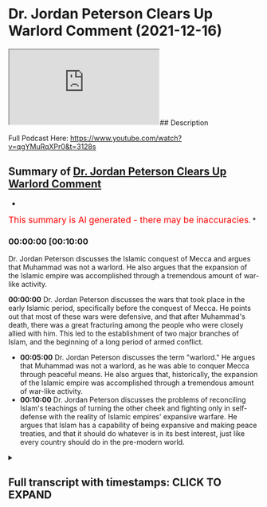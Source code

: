 # Dr. Jordan Peterson Clears Up Warlord Comment (2021-12-16)

<iframe loading='lazy' allow='autoplay' src='https://www.youtube.com/embed/v0qZCupZ2SU'></iframe>## Description

Full Podcast Here: <https://www.youtube.com/watch?v=qgYMuRqXPr0&t=3128s>

## Summary of [Dr. Jordan Peterson Clears Up Warlord Comment](https://www.youtube.com/watch?v=v0qZCupZ2SU)

*

<span style="color:red; font-size:125%">This summary is AI generated - there may be inaccuracies</span>. *

### <a onclick="modifyYTiframeseektime('600')">00:00:00 [00:10:00</a>

 Dr. Jordan Peterson discusses the Islamic conquest of Mecca and argues that Muhammad was not a warlord. He also argues that the expansion of the Islamic empire was accomplished through a tremendous amount of war-like activity.

**<a onclick="modifyYTiframeseektime('0')">00:00:00</a>** Dr. Jordan Peterson discusses the wars that took place in the early Islamic period, specifically before the conquest of Mecca. He points out that most of these wars were defensive, and that after Muhammad's death, there was a great fracturing among the people who were closely allied with him. This led to the establishment of two major branches of Islam, and the beginning of a long period of armed conflict.

* **<a onclick="modifyYTiframeseektime('300')">00:05:00</a>**  Dr. Jordan Peterson discusses the term "warlord." He argues that Muhammad was not a warlord, as he was able to conquer Mecca through peaceful means. He also argues that, historically, the expansion of the Islamic empire was accomplished through a tremendous amount of war-like activity.
* **<a onclick="modifyYTiframeseektime('600')">00:10:00</a>** Dr. Jordan Peterson discusses the problems of reconciling Islam's teachings of turning the other cheek and fighting only in self-defense with the reality of Islamic empires' expansive warfare. He argues that Islam has a capability of being expansive and making peace treaties, and that it should do whatever is in its best interest, just like every country should do in the pre-modern world.

<details><summary><h2>Full transcript with timestamps: CLICK TO EXPAND</h2></summary>

<a onclick="modifyYTiframeseektime('0)')">0:00:00 uh there was a time of persecution and</a>
<a onclick="modifyYTiframeseektime('2)')">0:00:02 then after that</a>
<a onclick="modifyYTiframeseektime('3)')">0:00:03 um</a>
<a onclick="modifyYTiframeseektime('4)')">0:00:04 he went he went to different places he</a>
<a onclick="modifyYTiframeseektime('6)')">0:00:06 went to tariff</a>
<a onclick="modifyYTiframeseektime('7)')">0:00:07 which is a place outside of mecca he</a>
<a onclick="modifyYTiframeseektime('9)')">0:00:09 went to el salvador two clans two tribes</a>
<a onclick="modifyYTiframeseektime('13)')">0:00:13 and what it was is that he was he was</a>
<a onclick="modifyYTiframeseektime('15)')">0:00:15 trying to get support for his project or</a>
<a onclick="modifyYTiframeseektime('18)')">0:00:18 the monotheistic project because he was</a>
<a onclick="modifyYTiframeseektime('20)')">0:00:20 being boycotted et cetera he eventually</a>
<a onclick="modifyYTiframeseektime('22)')">0:00:22 got it from us</a>
<a onclick="modifyYTiframeseektime('24)')">0:00:24 these two tribes because they actually</a>
<a onclick="modifyYTiframeseektime('25)')">0:00:25 believed in the religion of islam this</a>
<a onclick="modifyYTiframeseektime('27)')">0:00:27 is documented like without a shadow of a</a>
<a onclick="modifyYTiframeseektime('29)')">0:00:29 doubt this is what happened and then is</a>
<a onclick="modifyYTiframeseektime('31)')">0:00:31 this in the medina is this the medina</a>
<a onclick="modifyYTiframeseektime('33)')">0:00:33 period that you're speaking out so this</a>
<a onclick="modifyYTiframeseektime('34)')">0:00:34 is actually technically the meccan</a>
<a onclick="modifyYTiframeseektime('36)')">0:00:36 period</a>
<a onclick="modifyYTiframeseektime('37)')">0:00:37 okay still the meccan period yeah so</a>
<a onclick="modifyYTiframeseektime('39)')">0:00:39 right before medina literally was</a>
<a onclick="modifyYTiframeseektime('40)')">0:00:40 established because medina is the it was</a>
<a onclick="modifyYTiframeseektime('42)')">0:00:42 it was so called after the prophet</a>
<a onclick="modifyYTiframeseektime('44)')">0:00:44 because medina just literally means the</a>
<a onclick="modifyYTiframeseektime('46)')">0:00:46 city in arabic it was called the</a>
<a onclick="modifyYTiframeseektime('48)')">0:00:48 ethereum before and then they changed it</a>
<a onclick="modifyYTiframeseektime('49)')">0:00:49 into madina to nebi like the city of the</a>
<a onclick="modifyYTiframeseektime('51)')">0:00:51 prophet and so that's why it was kind of</a>
<a onclick="modifyYTiframeseektime('53)')">0:00:53 called medina after that</a>
<a onclick="modifyYTiframeseektime('55)')">0:00:55 in that time period so you've got 13</a>
<a onclick="modifyYTiframeseektime('57)')">0:00:57 years of medina</a>
<a onclick="modifyYTiframeseektime('58)')">0:00:58 the vast majority i'm not going to say</a>
<a onclick="modifyYTiframeseektime('60)')">0:01:00 all about the vast majority of wars that</a>
<a onclick="modifyYTiframeseektime('62)')">0:01:02 took place</a>
<a onclick="modifyYTiframeseektime('63)')">0:01:03 and in fact all of the wars that took</a>
<a onclick="modifyYTiframeseektime('64)')">0:01:04 place before the conquest of mecca were</a>
<a onclick="modifyYTiframeseektime('66)')">0:01:06 defensive so the pagan arabs went to</a>
<a onclick="modifyYTiframeseektime('69)')">0:01:09 medina and tried to siege it</a>
<a onclick="modifyYTiframeseektime('74)')">0:01:14 and all of these are names of wars in</a>
<a onclick="modifyYTiframeseektime('76)')">0:01:16 fact there was according to monschola</a>
<a onclick="modifyYTiframeseektime('78)')">0:01:18 there were 19 such wars</a>
<a onclick="modifyYTiframeseektime('80)')">0:01:20 in 10 years so that's almost an average</a>
<a onclick="modifyYTiframeseektime('83)')">0:01:23 of two wars every year and for me i see</a>
<a onclick="modifyYTiframeseektime('86)')">0:01:26 that actually as an evidence for prophet</a>
<a onclick="modifyYTiframeseektime('87)')">0:01:27 because the prophet was actually</a>
<a onclick="modifyYTiframeseektime('88)')">0:01:28 fighting in these wars he wasn't just</a>
<a onclick="modifyYTiframeseektime('90)')">0:01:30 you know throwing people around telling</a>
<a onclick="modifyYTiframeseektime('91)')">0:01:31 him to fight for him he was fighting in</a>
<a onclick="modifyYTiframeseektime('93)')">0:01:33 them and there were defensive wars</a>
<a onclick="modifyYTiframeseektime('95)')">0:01:35 um</a>
<a onclick="modifyYTiframeseektime('96)')">0:01:36 so in that time period what happened was</a>
<a onclick="modifyYTiframeseektime('98)')">0:01:38 i'll give you one okay so okay so let me</a>
<a onclick="modifyYTiframeseektime('100)')">0:01:40 let me interject something there because</a>
<a onclick="modifyYTiframeseektime('102)')">0:01:42 that's</a>
<a onclick="modifyYTiframeseektime('103)')">0:01:43 that's that's very that's a very hard</a>
<a onclick="modifyYTiframeseektime('104)')">0:01:44 thing for me to</a>
<a onclick="modifyYTiframeseektime('106)')">0:01:46 to get straight in my mind yes now</a>
<a onclick="modifyYTiframeseektime('109)')">0:01:49 um</a>
<a onclick="modifyYTiframeseektime('110)')">0:01:50 i would say that and the division in</a>
<a onclick="modifyYTiframeseektime('113)')">0:01:53 islam that occurred almost immediately</a>
<a onclick="modifyYTiframeseektime('115)')">0:01:55 upon muhammad's death and which has not</a>
<a onclick="modifyYTiframeseektime('118)')">0:01:58 been rectified to this day quite the</a>
<a onclick="modifyYTiframeseektime('120)')">0:02:00 contrary that's also you know that's a</a>
<a onclick="modifyYTiframeseektime('122)')">0:02:02 problem for everyone it's a problem for</a>
<a onclick="modifyYTiframeseektime('124)')">0:02:04 muslims it's a problem for christians</a>
<a onclick="modifyYTiframeseektime('125)')">0:02:05 it's a problem for everyone and it's a</a>
<a onclick="modifyYTiframeseektime('127)')">0:02:07 problem that could really get out of</a>
<a onclick="modifyYTiframeseektime('128)')">0:02:08 hand now it's not like i don't know that</a>
<a onclick="modifyYTiframeseektime('130)')">0:02:10 the protestants and the catholics were</a>
<a onclick="modifyYTiframeseektime('131)')">0:02:11 at each other's throats for you know</a>
<a onclick="modifyYTiframeseektime('133)')">0:02:13 hundreds of years so</a>
<a onclick="modifyYTiframeseektime('134)')">0:02:14 but that's that's not the issue at the</a>
<a onclick="modifyYTiframeseektime('137)')">0:02:17 moment so</a>
<a onclick="modifyYTiframeseektime('139)')">0:02:19 now in in islam there's a tremendous</a>
<a onclick="modifyYTiframeseektime('141)')">0:02:21 emphasis on christ's doctrines as well</a>
<a onclick="modifyYTiframeseektime('144)')">0:02:24 and there isn't any evidence that christ</a>
<a onclick="modifyYTiframeseektime('146)')">0:02:26 himself took part in let's say wars</a>
<a onclick="modifyYTiframeseektime('150)')">0:02:30 okay so</a>
<a onclick="modifyYTiframeseektime('151)')">0:02:31 it's hard</a>
<a onclick="modifyYTiframeseektime('152)')">0:02:32 and i mean</a>
<a onclick="modifyYTiframeseektime('153)')">0:02:33 what do you mean okay well if you if you</a>
<a onclick="modifyYTiframeseektime('155)')">0:02:35 analyze christ as an archetype</a>
<a onclick="modifyYTiframeseektime('157)')">0:02:37 when he comes back in his second coming</a>
<a onclick="modifyYTiframeseektime('159)')">0:02:39 he is going to dominate the world</a>
<a onclick="modifyYTiframeseektime('162)')">0:02:42 and one can say well that's not the</a>
<a onclick="modifyYTiframeseektime('163)')">0:02:43 historical christ but when we're when</a>
<a onclick="modifyYTiframeseektime('165)')">0:02:45 we're looking at him in the way</a>
<a onclick="modifyYTiframeseektime('167)')">0:02:47 look that's a reasonable that's a</a>
<a onclick="modifyYTiframeseektime('168)')">0:02:48 reasonable objective</a>
<a onclick="modifyYTiframeseektime('170)')">0:02:50 and i understand that a judge a judge</a>
<a onclick="modifyYTiframeseektime('172)')">0:02:52 has a judge has that that martial</a>
<a onclick="modifyYTiframeseektime('175)')">0:02:55 element and i don't think it's</a>
<a onclick="modifyYTiframeseektime('176)')">0:02:56 reasonable to use the archetypal</a>
<a onclick="modifyYTiframeseektime('178)')">0:02:58 representation as an argument against</a>
<a onclick="modifyYTiframeseektime('180)')">0:03:00 the historical reality and look i'm not</a>
<a onclick="modifyYTiframeseektime('182)')">0:03:02 saying to you that i know that what</a>
<a onclick="modifyYTiframeseektime('185)')">0:03:05 muhammad did was wrong that isn't what</a>
<a onclick="modifyYTiframeseektime('187)')">0:03:07 i'm saying i'm saying that i don't</a>
<a onclick="modifyYTiframeseektime('190)')">0:03:10 understand</a>
<a onclick="modifyYTiframeseektime('191)')">0:03:11 how</a>
<a onclick="modifyYTiframeseektime('192)')">0:03:12 participation in those defense of wars</a>
<a onclick="modifyYTiframeseektime('195)')">0:03:15 let's say but then that was also</a>
<a onclick="modifyYTiframeseektime('196)')">0:03:16 followed by a tremendous explosion of</a>
<a onclick="modifyYTiframeseektime('198)')">0:03:18 islamic expansion right the biggest</a>
<a onclick="modifyYTiframeseektime('200)')">0:03:20 empire the world had ever seen in a very</a>
<a onclick="modifyYTiframeseektime('202)')">0:03:22 short period of time</a>
<a onclick="modifyYTiframeseektime('203)')">0:03:23 right at right at europe's doors</a>
<a onclick="modifyYTiframeseektime('206)')">0:03:26 and so</a>
<a onclick="modifyYTiframeseektime('207)')">0:03:27 and that was also followed by the</a>
<a onclick="modifyYTiframeseektime('209)')">0:03:29 severance of the islamic faith into two</a>
<a onclick="modifyYTiframeseektime('211)')">0:03:31 major categories and and interned</a>
<a onclick="modifyYTiframeseektime('213)')">0:03:33 conflict there and so there's that that</a>
<a onclick="modifyYTiframeseektime('215)')">0:03:35 stream of of</a>
<a onclick="modifyYTiframeseektime('217)')">0:03:37 of armed conflict activity i i think</a>
<a onclick="modifyYTiframeseektime('221)')">0:03:41 that you're</a>
<a onclick="modifyYTiframeseektime('222)')">0:03:42 with respect i i don't think you're</a>
<a onclick="modifyYTiframeseektime('223)')">0:03:43 getting the history fully right here</a>
<a onclick="modifyYTiframeseektime('225)')">0:03:45 because well</a>
<a onclick="modifyYTiframeseektime('226)')">0:03:46 go yep that's fine cool yeah the the the</a>
<a onclick="modifyYTiframeseektime('229)')">0:03:49 the war in germany that the wars between</a>
<a onclick="modifyYTiframeseektime('231)')">0:03:51 shia and sunnah or what would then be</a>
<a onclick="modifyYTiframeseektime('234)')">0:03:54 it's not really between sunnah because</a>
<a onclick="modifyYTiframeseektime('235)')">0:03:55 quite frankly shiism had not been</a>
<a onclick="modifyYTiframeseektime('237)')">0:03:57 established does it but the the the wars</a>
<a onclick="modifyYTiframeseektime('239)')">0:03:59 of the companions how many people died</a>
<a onclick="modifyYTiframeseektime('241)')">0:04:01 in those wars</a>
<a onclick="modifyYTiframeseektime('243)')">0:04:03 do we have any numbers</a>
<a onclick="modifyYTiframeseektime('244)')">0:04:04 for maximum we can say but it's but</a>
<a onclick="modifyYTiframeseektime('247)')">0:04:07 fair look fair enough man and it's not</a>
<a onclick="modifyYTiframeseektime('249)')">0:04:09 like it's not chris it's not like</a>
<a onclick="modifyYTiframeseektime('250)')">0:04:10 christianity hasn't been rife with</a>
<a onclick="modifyYTiframeseektime('252)')">0:04:12 internecine conflict yes</a>
<a onclick="modifyYTiframeseektime('255)')">0:04:15 but but the fact is is that it was</a>
<a onclick="modifyYTiframeseektime('257)')">0:04:17 almost immediately after muhammad's</a>
<a onclick="modifyYTiframeseektime('259)')">0:04:19 death that this fracturing took place</a>
<a onclick="modifyYTiframeseektime('260)')">0:04:20 among the people that were closely</a>
<a onclick="modifyYTiframeseektime('262)')">0:04:22 allied with him and it was a bloody</a>
<a onclick="modifyYTiframeseektime('263)')">0:04:23 fracturing and it isn't obvious that</a>
<a onclick="modifyYTiframeseektime('265)')">0:04:25 it's been wrapped</a>
<a onclick="modifyYTiframeseektime('267)')">0:04:27 how bloody was it well how bloody does</a>
<a onclick="modifyYTiframeseektime('269)')">0:04:29 it have to be you know it doesn't take</a>
<a onclick="modifyYTiframeseektime('270)')">0:04:30 much</a>
<a onclick="modifyYTiframeseektime('271)')">0:04:31 okay</a>
<a onclick="modifyYTiframeseektime('272)')">0:04:32 well let's be honest let's be fair yeah</a>
<a onclick="modifyYTiframeseektime('274)')">0:04:34 yeah</a>
<a onclick="modifyYTiframeseektime('275)')">0:04:35 let's be fair right with with with with</a>
<a onclick="modifyYTiframeseektime('277)')">0:04:37 the wars that took place 30 to 40 years</a>
<a onclick="modifyYTiframeseektime('279)')">0:04:39 and it wasn't immediately after because</a>
<a onclick="modifyYTiframeseektime('280)')">0:04:40 you said that in the video the day he</a>
<a onclick="modifyYTiframeseektime('282)')">0:04:42 died that's wrong he didn't happen the</a>
<a onclick="modifyYTiframeseektime('284)')">0:04:44 day he died it happened 30 to four years</a>
<a onclick="modifyYTiframeseektime('285)')">0:04:45 after</a>
<a onclick="modifyYTiframeseektime('286)')">0:04:46 it happened 30 to 40 years after and how</a>
<a onclick="modifyYTiframeseektime('288)')">0:04:48 long how how many people how many</a>
<a onclick="modifyYTiframeseektime('290)')">0:04:50 members of muhammad's immediate family</a>
<a onclick="modifyYTiframeseektime('292)')">0:04:52 survived during that 30 years</a>
<a onclick="modifyYTiframeseektime('295)')">0:04:55 my understanding was that most of his</a>
<a onclick="modifyYTiframeseektime('296)')">0:04:56 immediate family died in armed conflict</a>
<a onclick="modifyYTiframeseektime('299)')">0:04:59 relatively immediate family died in his</a>
<a onclick="modifyYTiframeseektime('300)')">0:05:00 own lifetime</a>
<a onclick="modifyYTiframeseektime('302)')">0:05:02 yes well i'm not speaking of them but</a>
<a onclick="modifyYTiframeseektime('304)')">0:05:04 i'm speaking of what happened after he</a>
<a onclick="modifyYTiframeseektime('305)')">0:05:05 died that's right because yeah okay look</a>
<a onclick="modifyYTiframeseektime('308)')">0:05:08 first first fact</a>
<a onclick="modifyYTiframeseektime('310)')">0:05:10 muhammad</a>
<a onclick="modifyYTiframeseektime('311)')">0:05:11 uh salah sallam we say salah meaning</a>
<a onclick="modifyYTiframeseektime('313)')">0:05:13 peace and blessings upon him</a>
<a onclick="modifyYTiframeseektime('316)')">0:05:16 all of his children died in his life</a>
<a onclick="modifyYTiframeseektime('319)')">0:05:19 okay except for one</a>
<a onclick="modifyYTiframeseektime('321)')">0:05:21 so most of the members of his immediate</a>
<a onclick="modifyYTiframeseektime('323)')">0:05:23 family and his wife died khadija died</a>
<a onclick="modifyYTiframeseektime('325)')">0:05:25 his uncle abu talib died his other uncle</a>
<a onclick="modifyYTiframeseektime('327)')">0:05:27 hamza died they all died within his</a>
<a onclick="modifyYTiframeseektime('330)')">0:05:30 lifetime either due to illness or due to</a>
<a onclick="modifyYTiframeseektime('333)')">0:05:33 some other some other cause war for</a>
<a onclick="modifyYTiframeseektime('335)')">0:05:35 example like one of the defensive was</a>
<a onclick="modifyYTiframeseektime('337)')">0:05:37 hamza died</a>
<a onclick="modifyYTiframeseektime('338)')">0:05:38 and by the way muhammad forgave his</a>
<a onclick="modifyYTiframeseektime('340)')">0:05:40 killer and that's something which which</a>
<a onclick="modifyYTiframeseektime('341)')">0:05:41 goes against the warlord thesis because</a>
<a onclick="modifyYTiframeseektime('344)')">0:05:44 when he then conquered mecca</a>
<a onclick="modifyYTiframeseektime('346)')">0:05:46 when he conquered mecca he was actually</a>
<a onclick="modifyYTiframeseektime('348)')">0:05:48 no fighting i'm not sure if you know</a>
<a onclick="modifyYTiframeseektime('349)')">0:05:49 this it's called fat</a>
<a onclick="modifyYTiframeseektime('351)')">0:05:51 when he went into and conquered mecca he</a>
<a onclick="modifyYTiframeseektime('353)')">0:05:53 didn't fight anybody</a>
<a onclick="modifyYTiframeseektime('355)')">0:05:55 it was no fighting there were a few</a>
<a onclick="modifyYTiframeseektime('356)')">0:05:56 people that that were exempted but he</a>
<a onclick="modifyYTiframeseektime('359)')">0:05:59 actually quoted what joseph quoted to</a>
<a onclick="modifyYTiframeseektime('361)')">0:06:01 his brothers in the quran in the quran</a>
<a onclick="modifyYTiframeseektime('364)')">0:06:04 which is letter 3 by alaikum that no</a>
<a onclick="modifyYTiframeseektime('366)')">0:06:06 blame is on you today and so and this by</a>
<a onclick="modifyYTiframeseektime('369)')">0:06:09 the way is a bedrock example of</a>
<a onclick="modifyYTiframeseektime('371)')">0:06:11 forgiveness in islam because these were</a>
<a onclick="modifyYTiframeseektime('373)')">0:06:13 people that were persecuting him for 13</a>
<a onclick="modifyYTiframeseektime('375)')">0:06:15 years these are people that were that</a>
<a onclick="modifyYTiframeseektime('377)')">0:06:17 killed his uncle like i said there's one</a>
<a onclick="modifyYTiframeseektime('378)')">0:06:18 person called washi</a>
<a onclick="modifyYTiframeseektime('380)')">0:06:20 who um who literally killed his uncle</a>
<a onclick="modifyYTiframeseektime('383)')">0:06:23 and uh and mutilated his body and he</a>
<a onclick="modifyYTiframeseektime('386)')">0:06:26 said</a>
<a onclick="modifyYTiframeseektime('387)')">0:06:27 to ashi i forgive you but i can't i</a>
<a onclick="modifyYTiframeseektime('389)')">0:06:29 can't see your face because of how</a>
<a onclick="modifyYTiframeseektime('391)')">0:06:31 how</a>
<a onclick="modifyYTiframeseektime('392)')">0:06:32 he said</a>
<a onclick="modifyYTiframeseektime('397)')">0:06:37 he said can you keep your face away from</a>
<a onclick="modifyYTiframeseektime('398)')">0:06:38 me because i can't psychologically i</a>
<a onclick="modifyYTiframeseektime('400)')">0:06:40 can't bring my faith but i do forgive</a>
<a onclick="modifyYTiframeseektime('401)')">0:06:41 you he said so he forgave people that</a>
<a onclick="modifyYTiframeseektime('403)')">0:06:43 killed his own family members</a>
<a onclick="modifyYTiframeseektime('406)')">0:06:46 and this was after he he himself</a>
<a onclick="modifyYTiframeseektime('408)')">0:06:48 attempted a treaty with the pagans</a>
<a onclick="modifyYTiframeseektime('410)')">0:06:50 called hodebiya</a>
<a onclick="modifyYTiframeseektime('412)')">0:06:52 and so they broke the treaty and that's</a>
<a onclick="modifyYTiframeseektime('414)')">0:06:54 what initiated the conquest of mecca</a>
<a onclick="modifyYTiframeseektime('415)')">0:06:55 which was</a>
<a onclick="modifyYTiframeseektime('417)')">0:06:57 not a conquest that was</a>
<a onclick="modifyYTiframeseektime('418)')">0:06:58 fighting now if you compare this because</a>
<a onclick="modifyYTiframeseektime('420)')">0:07:00 i think the comparison if there's any</a>
<a onclick="modifyYTiframeseektime('422)')">0:07:02 comparison that can be or should be made</a>
<a onclick="modifyYTiframeseektime('424)')">0:07:04 it's the it's jesus's second coming with</a>
<a onclick="modifyYTiframeseektime('427)')">0:07:07 muhammad in the medinan period not in</a>
<a onclick="modifyYTiframeseektime('429)')">0:07:09 the meccan period in the meccan period</a>
<a onclick="modifyYTiframeseektime('431)')">0:07:11 both were being persecuted jesus in his</a>
<a onclick="modifyYTiframeseektime('433)')">0:07:13 life and muhammad in his in the meccan</a>
<a onclick="modifyYTiframeseektime('436)')">0:07:16 period but jesus when he comes back he</a>
<a onclick="modifyYTiframeseektime('438)')">0:07:18 will then get authority and he will be i</a>
<a onclick="modifyYTiframeseektime('440)')">0:07:20 uh he will be ruling with the iron</a>
<a onclick="modifyYTiframeseektime('442)')">0:07:22 scepter according to the bible he would</a>
<a onclick="modifyYTiframeseektime('444)')">0:07:24 be crushing his uh</a>
<a onclick="modifyYTiframeseektime('446)')">0:07:26 he will be crushing his enemies as it</a>
<a onclick="modifyYTiframeseektime('448)')">0:07:28 says in corinthians under his for</a>
<a onclick="modifyYTiframeseektime('450)')">0:07:30 humbling his enemies under his foot uh</a>
<a onclick="modifyYTiframeseektime('452)')">0:07:32 and killing and violent violent stuff so</a>
<a onclick="modifyYTiframeseektime('454)')">0:07:34 in fact</a>
<a onclick="modifyYTiframeseektime('456)')">0:07:36 i will actually argue today that the new</a>
<a onclick="modifyYTiframeseektime('458)')">0:07:38 testament representation of jesus christ</a>
<a onclick="modifyYTiframeseektime('461)')">0:07:41 in his second coming is way more violent</a>
<a onclick="modifyYTiframeseektime('464)')">0:07:44 than muhammad's</a>
<a onclick="modifyYTiframeseektime('465)')">0:07:45 conquests in the medina okay well look</a>
<a onclick="modifyYTiframeseektime('468)')">0:07:48 like i said i wasn't i wasn't trying to</a>
<a onclick="modifyYTiframeseektime('470)')">0:07:50 make the case i wasn't trying to make</a>
<a onclick="modifyYTiframeseektime('472)')">0:07:52 the case that</a>
<a onclick="modifyYTiframeseektime('474)')">0:07:54 what happened in mecca or medina was</a>
<a onclick="modifyYTiframeseektime('476)')">0:07:56 wrong like so let me explain that a</a>
<a onclick="modifyYTiframeseektime('478)')">0:07:58 little bit</a>
<a onclick="modifyYTiframeseektime('480)')">0:08:00 so</a>
<a onclick="modifyYTiframeseektime('481)')">0:08:01 christian europe fought a defensive war</a>
<a onclick="modifyYTiframeseektime('483)')">0:08:03 against the nazis</a>
<a onclick="modifyYTiframeseektime('485)')">0:08:05 it isn't obvious that that was wrong i</a>
<a onclick="modifyYTiframeseektime('487)')">0:08:07 don't think that was i wouldn't say</a>
<a onclick="modifyYTiframeseektime('488)')">0:08:08 that's defensive</a>
<a onclick="modifyYTiframeseektime('490)')">0:08:10 well okay fine but but i understand the</a>
<a onclick="modifyYTiframeseektime('492)')">0:08:12 concept of defense of war</a>
<a onclick="modifyYTiframeseektime('496)')">0:08:16 america</a>
<a onclick="modifyYTiframeseektime('497)')">0:08:17 america when america got involved in</a>
<a onclick="modifyYTiframeseektime('498)')">0:08:18 world war ii</a>
<a onclick="modifyYTiframeseektime('500)')">0:08:20 it was not under immediate threat by</a>
<a onclick="modifyYTiframeseektime('501)')">0:08:21 germany and they colonized it and here's</a>
<a onclick="modifyYTiframeseektime('504)')">0:08:24 the thing caught it it overtook western</a>
<a onclick="modifyYTiframeseektime('507)')">0:08:27 germany you see and well</a>
<a onclick="modifyYTiframeseektime('509)')">0:08:29 here's the thing the term warlord that</a>
<a onclick="modifyYTiframeseektime('511)')">0:08:31 you use with the prophet you've never</a>
<a onclick="modifyYTiframeseektime('512)')">0:08:32 used with harry truman you've never used</a>
<a onclick="modifyYTiframeseektime('515)')">0:08:35 with uh</a>
<a onclick="modifyYTiframeseektime('516)')">0:08:36 with uh roosevelt you've never used with</a>
<a onclick="modifyYTiframeseektime('518)')">0:08:38 winston churchill all of which conquered</a>
<a onclick="modifyYTiframeseektime('520)')">0:08:40 countries literally in wars because i</a>
<a onclick="modifyYTiframeseektime('523)')">0:08:43 feel like there is there is a bias there</a>
<a onclick="modifyYTiframeseektime('525)')">0:08:45 and you actually never used it with</a>
<a onclick="modifyYTiframeseektime('527)')">0:08:47 anybody else aside from the prophet</a>
<a onclick="modifyYTiframeseektime('528)')">0:08:48 muhammad in your public output and i</a>
<a onclick="modifyYTiframeseektime('530)')">0:08:50 think that's unjustifiable i think that</a>
<a onclick="modifyYTiframeseektime('532)')">0:08:52 you have biblical prophets like moses</a>
<a onclick="modifyYTiframeseektime('534)')">0:08:54 you have biblical prophets</a>
<a onclick="modifyYTiframeseektime('536)')">0:08:56 like um joshua you have you have the</a>
<a onclick="modifyYTiframeseektime('539)')">0:08:59 jesus in his second coming all of which</a>
<a onclick="modifyYTiframeseektime('541)')">0:09:01 were warrior prophets</a>
<a onclick="modifyYTiframeseektime('543)')">0:09:03 and and and and you've only used the</a>
<a onclick="modifyYTiframeseektime('546)')">0:09:06 term uh</a>
<a onclick="modifyYTiframeseektime('547)')">0:09:07 warlord with the prophet muhammad i</a>
<a onclick="modifyYTiframeseektime('548)')">0:09:08 think that is unjustifiable i think if</a>
<a onclick="modifyYTiframeseektime('551)')">0:09:11 what is it that caught</a>
<a onclick="modifyYTiframeseektime('552)')">0:09:12 what makes someone a warlord in you</a>
<a onclick="modifyYTiframeseektime('555)')">0:09:15 then if if it's conquering lands then</a>
<a onclick="modifyYTiframeseektime('557)')">0:09:17 harry truman is a warlord then uh</a>
<a onclick="modifyYTiframeseektime('560)')">0:09:20 you know and so on and so forth in fact</a>
<a onclick="modifyYTiframeseektime('563)')">0:09:23 i guess that's a real that's a real</a>
<a onclick="modifyYTiframeseektime('564)')">0:09:24 tough question isn't it what makes a</a>
<a onclick="modifyYTiframeseektime('566)')">0:09:26 warlord and what makes it just war it's</a>
<a onclick="modifyYTiframeseektime('568)')">0:09:28 not like any of us have the precise</a>
<a onclick="modifyYTiframeseektime('570)')">0:09:30 answers to that i think that's what</a>
<a onclick="modifyYTiframeseektime('571)')">0:09:31 partly what we're trying to hash out the</a>
<a onclick="modifyYTiframeseektime('572)')">0:09:32 definitions of the word warlords the</a>
<a onclick="modifyYTiframeseektime('574)')">0:09:34 definition of the word woodward</a>
<a onclick="modifyYTiframeseektime('575)')">0:09:35 according to collins is that someone who</a>
<a onclick="modifyYTiframeseektime('577)')">0:09:37 acquires force by aggressivity and</a>
<a onclick="modifyYTiframeseektime('579)')">0:09:39 violence</a>
<a onclick="modifyYTiframeseektime('582)')">0:09:42 and you push back on me so i'll push</a>
<a onclick="modifyYTiframeseektime('583)')">0:09:43 back on you to some degree okay well</a>
<a onclick="modifyYTiframeseektime('586)')">0:09:46 it's certainly the case that the</a>
<a onclick="modifyYTiframeseektime('587)')">0:09:47 expansion of the islamic empire was</a>
<a onclick="modifyYTiframeseektime('590)')">0:09:50 accomplished by a tremendous amount of</a>
<a onclick="modifyYTiframeseektime('592)')">0:09:52 war-like activity and that wasn't</a>
<a onclick="modifyYTiframeseektime('593)')">0:09:53 defensive</a>
<a onclick="modifyYTiframeseektime('595)')">0:09:55 now look i understand that monotheism is</a>
<a onclick="modifyYTiframeseektime('597)')">0:09:57 a difficult state to attain</a>
<a onclick="modifyYTiframeseektime('600)')">0:10:00 and that monotheistic societies have</a>
<a onclick="modifyYTiframeseektime('602)')">0:10:02 emerged in the midst of conflict</a>
<a onclick="modifyYTiframeseektime('603)')">0:10:03 throughout human society i understand</a>
<a onclick="modifyYTiframeseektime('605)')">0:10:05 that and i'm not even saying that</a>
<a onclick="modifyYTiframeseektime('606)')">0:10:06 there's something exceptional in that</a>
<a onclick="modifyYTiframeseektime('608)')">0:10:08 regard about islam although the rate at</a>
<a onclick="modifyYTiframeseektime('610)')">0:10:10 which it happened was quite remarkable</a>
<a onclick="modifyYTiframeseektime('612)')">0:10:12 but it still it presents us with a</a>
<a onclick="modifyYTiframeseektime('614)')">0:10:14 problem doesn't it</a>
<a onclick="modifyYTiframeseektime('615)')">0:10:15 i mean everyone it presents everyone</a>
<a onclick="modifyYTiframeseektime('617)')">0:10:17 with a problem</a>
<a onclick="modifyYTiframeseektime('618)')">0:10:18 and the problem is well for example the</a>
<a onclick="modifyYTiframeseektime('620)')">0:10:20 problem is reconciling the idea of</a>
<a onclick="modifyYTiframeseektime('622)')">0:10:22 turning the other cheek with the idea of</a>
<a onclick="modifyYTiframeseektime('624)')">0:10:24 a just war a defensive war or an expanse</a>
<a onclick="modifyYTiframeseektime('626)')">0:10:26 of war for that matter and of course</a>
<a onclick="modifyYTiframeseektime('628)')">0:10:28 that issue is relevant to islam because</a>
<a onclick="modifyYTiframeseektime('630)')">0:10:30 islam exploded outward and produced the</a>
<a onclick="modifyYTiframeseektime('633)')">0:10:33 biggest empire the world had ever seen</a>
<a onclick="modifyYTiframeseektime('634)')">0:10:34 in in the in the space of a few short</a>
<a onclick="modifyYTiframeseektime('636)')">0:10:36 centuries</a>
<a onclick="modifyYTiframeseektime('639)')">0:10:39 so then well so then you ask well what's</a>
<a onclick="modifyYTiframeseektime('642)')">0:10:42 the spirit what is the spirit that</a>
<a onclick="modifyYTiframeseektime('644)')">0:10:44 animated that and is that attributable</a>
<a onclick="modifyYTiframeseektime('646)')">0:10:46 to the islamic doctrines themselves</a>
<a onclick="modifyYTiframeseektime('649)')">0:10:49 i don't know the answer to that now let</a>
<a onclick="modifyYTiframeseektime('651)')">0:10:51 me tell you the answer to that okay</a>
<a onclick="modifyYTiframeseektime('653)')">0:10:53 and this is what i want to tell you</a>
<a onclick="modifyYTiframeseektime('654)')">0:10:54 conclusively and this will help build</a>
<a onclick="modifyYTiframeseektime('656)')">0:10:56 bridges honestly because we can maintain</a>
<a onclick="modifyYTiframeseektime('658)')">0:10:58 the warlord thesis we can maintain the</a>
<a onclick="modifyYTiframeseektime('659)')">0:10:59 expansionist thesis but here's what i'll</a>
<a onclick="modifyYTiframeseektime('661)')">0:11:01 tell you</a>
<a onclick="modifyYTiframeseektime('662)')">0:11:02 islam has a has a capability to be</a>
<a onclick="modifyYTiframeseektime('665)')">0:11:05 expansive</a>
<a onclick="modifyYTiframeseektime('667)')">0:11:07 and it also has a capability of making</a>
<a onclick="modifyYTiframeseektime('669)')">0:11:09 peace treaties</a>
<a onclick="modifyYTiframeseektime('670)')">0:11:10 and it does and it should do whatever is</a>
<a onclick="modifyYTiframeseektime('672)')">0:11:12 in his best interest just like every</a>
<a onclick="modifyYTiframeseektime('674)')">0:11:14 country should do ever in his best</a>
<a onclick="modifyYTiframeseektime('676)')">0:11:16 interest in the pre-modern world we did</a>
<a onclick="modifyYTiframeseektime('679)')">0:11:19 not i think this is highly anachronistic</a>
<a onclick="modifyYTiframeseektime('681)')">0:11:21 in the pre-modern world there was no</a>
<a onclick="modifyYTiframeseektime('683)')">0:11:23 such thing as un it was a realist</a>
<a onclick="modifyYTiframeseektime('685)')">0:11:25 international relations framework</a>
<a onclick="modifyYTiframeseektime('687)')">0:11:27 whereby everybody was fighting everyone</a>
<a onclick="modifyYTiframeseektime('690)')">0:11:30 the roman empire didn't care</a>
<a onclick="modifyYTiframeseektime('692)')">0:11:32 about what it didn't care about you</a>
<a onclick="modifyYTiframeseektime('694)')">0:11:34 quite frankly it was expanding itself</a>
<a onclick="modifyYTiframeseektime('696)')">0:11:36 the persian empire was expanding itself</a>
<a onclick="modifyYTiframeseektime('698)')">0:11:38 and the and the arabian peninsula was in</a>
<a onclick="modifyYTiframeseektime('700)')">0:11:40 between both and so it could have either</a>
<a onclick="modifyYTiframeseektime('702)')">0:11:42 been swallowed by those two other</a>
<a onclick="modifyYTiframeseektime('704)')">0:11:44 empires or it could decide to in fact we</a>
<a onclick="modifyYTiframeseektime('706)')">0:11:46 will impose our government on them</a>
<a onclick="modifyYTiframeseektime('708)')">0:11:48 before they impose it on us and it</a>
<a onclick="modifyYTiframeseektime('710)')">0:11:50 decided the former rather than the</a>
<a onclick="modifyYTiframeseektime('712)')">0:11:52 latter it decided to expand and in fact</a>
<a onclick="modifyYTiframeseektime('714)')">0:11:54 the prophet in his weakest of times he</a>
<a onclick="modifyYTiframeseektime('716)')">0:11:56 predicted that that would happen</a>
<a onclick="modifyYTiframeseektime('718)')">0:11:58 you know there was one more in</a>
<a onclick="modifyYTiframeseektime('719)')">0:11:59 particular where they were they were</a>
<a onclick="modifyYTiframeseektime('721)')">0:12:01 starving and it's called khandak and he</a>
<a onclick="modifyYTiframeseektime('723)')">0:12:03 hit iraq and he said</a>
<a onclick="modifyYTiframeseektime('727)')">0:12:07 the roman empire has been conquered he</a>
<a onclick="modifyYTiframeseektime('729)')">0:12:09 hit another iraq again he said forte had</a>
<a onclick="modifyYTiframeseektime('731)')">0:12:11 fairest that the persian empire has been</a>
<a onclick="modifyYTiframeseektime('733)')">0:12:13 conquered and then he knocked the rock</a>
<a onclick="modifyYTiframeseektime('734)')">0:12:14 again he said he said this in his</a>
<a onclick="modifyYTiframeseektime('736)')">0:12:16 weakest moment he said that the yemen</a>
<a onclick="modifyYTiframeseektime('738)')">0:12:18 has been conquered i see that the</a>
<a onclick="modifyYTiframeseektime('740)')">0:12:20 expansion of the islamic empire is a</a>
<a onclick="modifyYTiframeseektime('742)')">0:12:22 proof of islam and you know it's not</a>
<a onclick="modifyYTiframeseektime('743)')">0:12:23 just me even historians say this how</a>
<a onclick="modifyYTiframeseektime('745)')">0:12:25 barnaby rogerson he said the fact that</a>
<a onclick="modifyYTiframeseektime('747)')">0:12:27 islam spread</a>
<a onclick="modifyYTiframeseektime('749)')">0:12:29 to the roman empire and the persian</a>
<a onclick="modifyYTiframeseektime('751)')">0:12:31 empire is equivalent to</a>
<a onclick="modifyYTiframeseektime('753)')">0:12:33 the the is equivalent to eskimos taking</a>
<a onclick="modifyYTiframeseektime('756)')">0:12:36 over russia and america i believe it's</a>
<a onclick="modifyYTiframeseektime('757)')">0:12:37 miraculous if anything that this</a>
<a onclick="modifyYTiframeseektime('759)')">0:12:39 happened i don't think it's</a>
<a onclick="modifyYTiframeseektime('760)')">0:12:40 unjustifiable i think actually during</a>
<a onclick="modifyYTiframeseektime('762)')">0:12:42 peace and to be then</a>
<a onclick="modifyYTiframeseektime('763)')">0:12:43 stop it why did it stop at europe's</a>
<a onclick="modifyYTiframeseektime('765)')">0:12:45 borders so to speak</a>
<a onclick="modifyYTiframeseektime('768)')">0:12:48 if it was the worst</a>
<a onclick="modifyYTiframeseektime('769)')">0:12:49 yeah</a>
<a onclick="modifyYTiframeseektime('770)')">0:12:50 because of uh</a>
<a onclick="modifyYTiframeseektime('771)')">0:12:51 it wasn't successful there it wasn't it</a>
<a onclick="modifyYTiframeseektime('774)')">0:12:54 it stopped where it it</a>
<a onclick="modifyYTiframeseektime('775)')">0:12:55 couldn't go further but the point is is</a>
<a onclick="modifyYTiframeseektime('778)')">0:12:58 that it's not like the christians at</a>
<a onclick="modifyYTiframeseektime('779)')">0:12:59 that time in</a>
<a onclick="modifyYTiframeseektime('780)')">0:13:00 rome cared i mean they did the same</a>
<a onclick="modifyYTiframeseektime('783)')">0:13:03 thing for years they were expanding</a>
<a onclick="modifyYTiframeseektime('784)')">0:13:04 themselves well that's why i said that's</a>
<a onclick="modifyYTiframeseektime('786)')">0:13:06 why i said i wasn't making a private</a>
<a onclick="modifyYTiframeseektime('787)')">0:13:07 fancy case that this was wrong i'm</a>
<a onclick="modifyYTiframeseektime('789)')">0:13:09 trying to understand it and so and you</a>
<a onclick="modifyYTiframeseektime('791)')">0:13:11 objected to my</a>
<a onclick="modifyYTiframeseektime('792)')">0:13:12 use of the term warlord and perhaps</a>
<a onclick="modifyYTiframeseektime('794)')">0:13:14 rightly so you know perhaps that was an</a>
<a onclick="modifyYTiframeseektime('796)')">0:13:16 injudicious comment i was rather shocked</a>
<a onclick="modifyYTiframeseektime('799)')">0:13:19 when i was reading islamic history when</a>
<a onclick="modifyYTiframeseektime('801)')">0:13:21 i</a>
<a onclick="modifyYTiframeseektime('802)')">0:13:22 encountered the degree of violence that</a>
<a onclick="modifyYTiframeseektime('805)')">0:13:25 surrounded these events and so you know</a>
<a onclick="modifyYTiframeseektime('806)')">0:13:26 maybe i was like i was appreciative you</a>
<a onclick="modifyYTiframeseektime('809)')">0:13:29 said that i think this that shows real</a>
<a onclick="modifyYTiframeseektime('810)')">0:13:30 sincerity in it and it's it's one step</a>
<a onclick="modifyYTiframeseektime('813)')">0:13:33 closer to creating real</a>
<a onclick="modifyYTiframeseektime('815)')">0:13:35 uh meaningful relationships between uh</a>
<a onclick="modifyYTiframeseektime('818)')">0:13:38 well i think and i think you're you know</a>
<a onclick="modifyYTiframeseektime('820)')">0:13:40 your defense that well the world was a</a>
<a onclick="modifyYTiframeseektime('822)')">0:13:42 battleground of empires and you know if</a>
<a onclick="modifyYTiframeseektime('824)')">0:13:44 it's if it's push out from our territory</a>
<a onclick="modifyYTiframeseektime('827)')">0:13:47 be encroached upon and dominated then it</a>
<a onclick="modifyYTiframeseektime('829)')">0:13:49 isn't obvious that being encroached upon</a>
<a onclick="modifyYTiframeseektime('831)')">0:13:51 and dominated is the right</a>
<a onclick="modifyYTiframeseektime('833)')">0:13:53 approach the correct approach the most</a>
<a onclick="modifyYTiframeseektime('835)')">0:13:55 moral approach let's say um especially</a>
<a onclick="modifyYTiframeseektime('838)')">0:13:58 because there'd be no shortage of</a>
<a onclick="modifyYTiframeseektime('839)')">0:13:59 bloodshed that would also accompany that</a>
<a onclick="modifyYTiframeseektime('841)')">0:14:01 so sometimes you're in a bad place and</a>
<a onclick="modifyYTiframeseektime('843)')">0:14:03 but you know it's not an easy thing for</a>
<a onclick="modifyYTiframeseektime('845)')">0:14:05 any of us to</a>
<a onclick="modifyYTiframeseektime('846)')">0:14:06 what would you say mediate between</a>
<a onclick="modifyYTiframeseektime('848)')">0:14:08 doctrines like turn the other cheek and</a>
<a onclick="modifyYTiframeseektime('850)')">0:14:10 love your enemy and also at the same</a>
<a onclick="modifyYTiframeseektime('852)')">0:14:12 time discuss the necessity of both</a>
<a onclick="modifyYTiframeseektime('854)')">0:14:14 defensive and sometimes expansive</a>
<a onclick="modifyYTiframeseektime('856)')">0:14:16 expansionist wars right we all have to</a>
<a onclick="modifyYTiframeseektime('858)')">0:14:18 contend with that and and</a>
<a onclick="modifyYTiframeseektime('861)')">0:14:21 and it's very difficult to contend with</a>
<a onclick="modifyYTiframeseektime('862)')">0:14:22 it the arguments are extremely</a>
<a onclick="modifyYTiframeseektime('864)')">0:14:24 complicated you're absolutely right and</a>
<a onclick="modifyYTiframeseektime('865)')">0:14:25 i</a>
</details>
